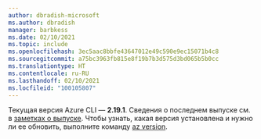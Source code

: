 ```yaml
---
author: dbradish-microsoft
ms.author: dbradish
manager: barbkess
ms.date: 02/10/2021
ms.topic: include
ms.openlocfilehash: 3ec5aac8bbfe43647012e49c590e9ec15071b4c8
ms.sourcegitcommit: a75bc3963fb815e8f19b7b3d575d3bd065b5b0cc
ms.translationtype: HT
ms.contentlocale: ru-RU
ms.lasthandoff: 02/10/2021
ms.locfileid: "100105807"
---
```

Текущая версия Azure CLI — __2.19.1__. Сведения о последнем выпуске см. в [заметках о выпуске](../release-notes-azure-cli.md). Чтобы узнать, какая версия установлена и нужно ли ее обновить, выполните команду [az version](/cli/azure/reference-index#az_version).
